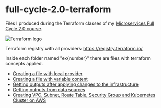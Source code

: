 # full-cycle-2.0-terraform

Files I produced during the Terraform classes of my [Microservices Full Cycle 2.0 course](https://drive.google.com/file/d/1MdN-qK_8Pfg6YI3TSfSa5_2-FHmqGxEP/view?usp=sharing).

![Terraform logo](https://static.imasters.com.br/wp-content/uploads/2021/06/07111412/terraform1.jpeg)

Terraform registry with all providers: https://registry.terraform.io/

Inside each folder named "ex{number}" there are files with terraform concepts applied.

- [Creating a file with local provider](https://github.com/axell-brendow/full-cycle-2.0-terraform/blob/master/ex01_local_provider/README.md)
- [Creating a file with variable content](https://github.com/axell-brendow/full-cycle-2.0-terraform/blob/master/ex02_variables/README.md)
- [Getting outputs after applying changes to the infrastructure](https://github.com/axell-brendow/full-cycle-2.0-terraform/blob/master/ex03_outputs/README.md)
- [Getting outputs from data sources](https://github.com/axell-brendow/full-cycle-2.0-terraform/blob/master/ex04_data_sources/README.md)
- [Creating VPC, Subnet, Route Table, Security Group and Kubernetes Cluster on AWS](https://github.com/axell-brendow/full-cycle-2.0-terraform/blob/master/ex05_aws_k8s_cluster/README.md)
